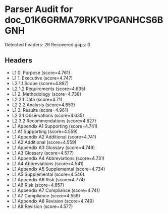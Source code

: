 # Parser Audit for doc_01K6GRMA79RKV1PGANHCS6BGNH

Detected headers: 26
Recovered gaps: 0

## Headers
- L1 0. Purpose (score=4.761)
- L1 1. Executive (score=4.747)
- L2 1.1 Scope (score=4.887)
- L2 1.2 Requirements (score=4.635)
- L1 2. Methodology (score=4.738)
- L2 2.1 Data (score=4.71)
- L2 2.2 Analysis (score=4.653)
- L1 3. Results (score=4.961)
- L2 3.1 Observations (score=4.635)
- L2 3.2 Recommendations (score=4.627)
- L1 Appendix A1 Supporting (score=4.741)
- L1 A1 Supporting (score=4.559)
- L1 Appendix A2 Additional (score=4.741)
- L1 A2 Additional (score=4.559)
- L1 Appendix A3 Glossary (score=4.749)
- L1 A3 Glossary (score=4.577)
- L1 Appendix A4 Abbreviations (score=4.731)
- L1 A4 Abbreviations (score=4.541)
- L1 Appendix A5 Supplemental (score=4.734)
- L1 A5 Supplemental (score=4.546)
- L1 Appendix A6 Risk (score=4.774)
- L1 A6 Risk (score=4.657)
- L1 Appendix A7 Compliance (score=4.741)
- L1 A7 Compliance (score=4.559)
- L1 Appendix A8 Revision (score=4.749)
- L1 A8 Revision (score=4.577)
